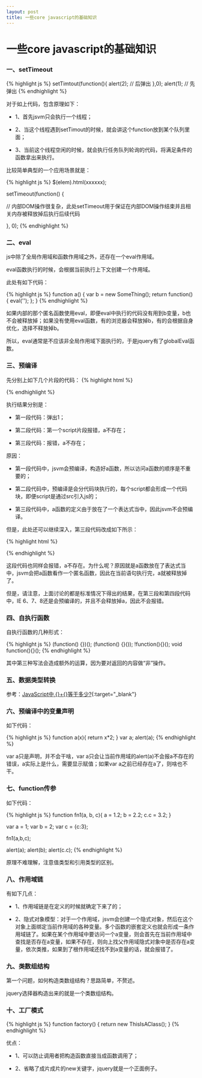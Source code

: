 ```yaml
---
layout: post
title: 一些core javascript的基础知识
---
```


# 一些core javascript的基础知识

### 一、setTimeout

{% highlight js %}
setTimtout(function(){
   alert(2);                           // 后弹出
},0);
alert(1);                              // 先弹出
{% endhighlight %}

对于如上代码，包含原理如下：

* 1、首先jsvm只会执行一个线程；

* 2、当这个线程遇到setTimout的时候，就会讲这个function放到某个队列里面；

* 3、当前这个线程空闲的时候，就会执行任务队列轮询的代码，将满足条件的函数拿出来执行。

比较简单典型的一个应用场景就是：

{% highlight js %}
$(elem).html(xxxxxx);

setTimeout(function() {

  // 内部DOM操作很复杂，此处setTimeout用于保证在内部DOM操作结束并且相关内存被释放掉后执行后续代码

}, 0);
{% endhighlight %}

### 二、eval
js中除了全局作用域和函数作用域之外，还存在一个eval作用域。

eval函数执行的时候，会根据当前执行上下文创建一个作用域。

此处有如下代码：

{% highlight js %}
function a() {
  var b = new SomeThing();
  return function() {
    eval('');
  };
}
{% endhighlight %}

如果内部的那个匿名函数使用eval，即便eval中执行的代码没有用到b变量，b也不会被释放掉；如果没有使用eval函数，有的浏览器会释放掉b，有的会根据自身优化，选择不释放掉b。

所以，eval通常是不应该非全局作用域下面执行的，于是jquery有了globalEval函数。

### 三、预编译

先分别上如下几个片段的代码：
{% highlight html %}
<!-- 第一段代码开始 -->
<html>
<head>
<script>
a();
function a(){
  alert(1);
}
</script>
</head>
<body></body>
</html>
<!-- 第一段代码结束 -->
<!-- 第二段代码开始 -->
<html>
<head>
<script>
a();
</script>

<script>
function a(){
  alert(1);
}
</script>
</head>
<body></body>
</html>
<!-- 第二段代码结束 -->
<!-- 第三段代码开始 -->
<html>
<head>
<script>
a();
var b = function a(){
  alert(1);
}
</script>
</head>
<body></body>
</html>
<!-- 第三段代码结束 -->
{% endhighlight %}

执行结果分别是：

* 第一段代码：弹出1；

* 第二段代码：第一个script片段报错，a不存在；

* 第三段代码：报错，a不存在；

原因：

* 第一段代码中，jsvm会预编译，构造好a函数，所以访问a函数的顺序是不重要的；

* 第二段代码中，预编译是会分代码块执行的，每个script都会形成一个代码块，即便script是通过src引入js的；

* 第三段代码中，a函数的定义由于放在了一个表达式当中，因此jsvm不会预编译。

但是，此处还可以继续深入，第三段代码改成如下所示：

{% highlight html %}
<html>
<head>
<script>
var b = function a(){
  alert(1);
}
a();
</script>
</head>
<body></body>
</html>
{% endhighlight %}

这段代码也同样会报错，a不存在。为什么呢？原因就是a函数放在了表达式当中，jsvm会把a函数看作一个匿名函数，因此在当前语句执行完，a就被释放掉了。

但是，请注意，上面讨论的都是标准情况下得出的结果，在第三段和第四段代码中，IE 6、7、8还是会预编译的，并且不会释放掉a，因此不会报错。

### 四、自执行函数

自执行函数的几种形式：

{% highlight js %}
(function() {})();
(function() {}());
!function(){}();
void function(){}();
{% endhighlight %}

其中第三种写法会造成额外的运算，因为要对返回的内容做“非”操作。

### 五、数据类型转换

参考：[JavaScript中,{}+{}等于多少?](http://justjavac.com/javascript/2012/12/20/object-plus-object.html){:target="_blank"}

### 六、预编译中的变量声明

如下代码：

{% highlight js %}
function a(x){
  return x*2;
}
var a;
alert(a);
{% endhighlight %}

var a只是声明，并不会干啥，var a只会让当前作用域的alert(a)不会报a不存在的错误，a实际上是什么，需要显示赋值；如果var a之前已经存在a了，则啥也不干。

### 七、function传参

如下代码：

{% highlight js %}
function fn1(a, b, c){
   a = 1.2;
   b = 2.2;
   c.c = 3.2;
}

var a = 1;
var b = 2;
var c = {c:3};

fn1(a,b,c);

alert(a);
alert(b);
alert(c.c);
{% endhighlight %}

原理不难理解，注意值类型和引用类型的区别。

### 八、作用域链

有如下几点：

* 1、作用域链是在定义的时候就确定下来了的；

* 2、隐式对象模型：对于一个作用域，jsvm会创建一个隐式对象，然后在这个对象上面绑定当前作用域的各种变量。多个函数的嵌套定义也就会形成一条作用域链了。如果在某个作用域中要访问一个a变量，则会首先在当前作用域中查找是否存在a变量，如果不存在，则向上找父作用域隐式对象中是否存在a变量，依次类推，如果到了根作用域还找不到a变量的话，就会报错了。

### 九、类数组结构

第一个问题，如何构造类数组结构？思路简单，不赘述。

jquery选择器构造出来的就是一个类数组结构。

### 十、工厂模式

{% highlight js %}
function factory() {
  return new ThisIsAClass();
}
{% endhighlight %}

优点：

* 1、可以防止调用者把构造函数直接当成函数调用了；

* 2、省略了成片成片的new关键字，jquery就是一个正面例子。
